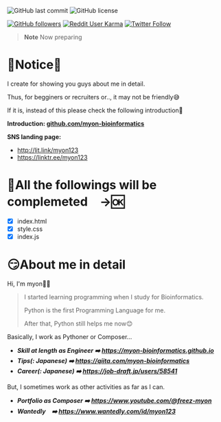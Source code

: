 ![GitHub last commit](https://img.shields.io/github/last-commit/myon-bioinformatics/myon-bioinformatics.github.io)
![GitHub license](https://img.shields.io/github/license/myon-bioinformatics/HelpYouBuildServer)

[![GitHub followers](https://img.shields.io/github/followers/myon-bioinformatics?style=social)](https://github.com/myon-bioinformatics)
[![Reddit User Karma](https://img.shields.io/reddit/user-karma/combined/myon_reddit?style=social)](https://www.reddit.com/user/myon_reddit/)
[![Twitter Follow](https://img.shields.io/twitter/follow/myonitbusiness?style=social)](https://twitter.com/myonitbusiness)

>__Note__ Now preparing

# 🤠Notice🤠
I create for showing you guys about me in detail.

Thus, for begginers or recruiters or.., it may not be friendly😅

If it is, instead of this please check the following introduction🫡

**Introduction: [github.com/myon-bioinformatics](https://github.com/myon-bioinformatics/myon-bioinformatics)**

**SNS landing page:**
- http://lit.link/myon123
- https://linktr.ee/myon123


# 🤧All the followings will be complemeted　→🆗
- [x] index.html
- [x] style.css
- [x] index.js

# 😏About me in detail
Hi, I'm myon🐍🎸

> I started learning programming when I study for Bioinformatics.
>
> Python is the first Programming Language for me.
>
> After that, Python still helps me now😊

Basically, I work as Pythoner or Composer...

- _**Skill at length as Engineer ➡️ https://myon-bioinformatics.github.io**_
- _**Tips(: Japanese) ➡️ https://qiita.com/myon-bioinformatics**_
- _**Career(: Japanese) ➡️ https://job-draft.jp/users/58541**_

But, I sometimes work as other activities as far as I can.

- _**Portfolio as Composer ➡️ https://www.youtube.com/@freez-myon**_
- _**Wantedly　➡️ https://www.wantedly.com/id/myon123**_

